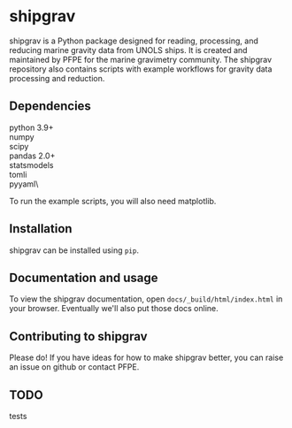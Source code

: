 # shipgrav
shipgrav is a Python package designed for reading, processing, and reducing marine gravity data from UNOLS ships. It is created and maintained by PFPE for the marine gravimetry community. The shipgrav repository also contains scripts with example workflows for gravity data processing and reduction.

## Dependencies
python 3.9+\
numpy\
scipy\
pandas 2.0+\
statsmodels\
tomli\
pyyaml\

To run the example scripts, you will also need matplotlib.

## Installation
shipgrav can be installed using `pip`.

## Documentation and usage
To view the shipgrav documentation, open `docs/_build/html/index.html` in your browser. Eventually we'll also put those docs online.

## Contributing to shipgrav
Please do! If you have ideas for how to make shipgrav better, you can raise an issue on github or contact PFPE.

## TODO
tests
